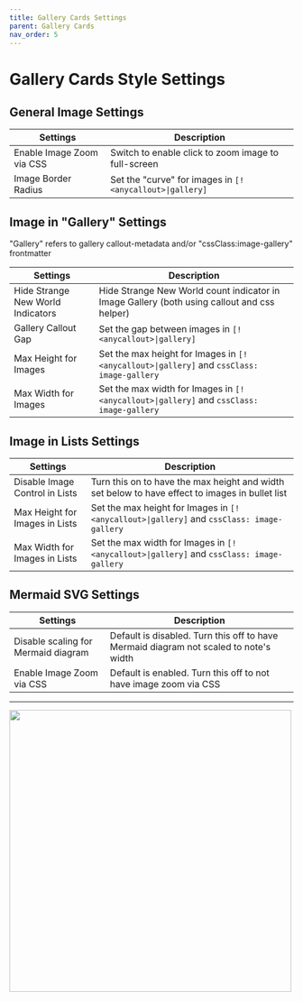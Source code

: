 ```yaml
---
title: Gallery Cards Settings
parent: Gallery Cards
nav_order: 5
---
```


# Gallery Cards Style Settings


## General Image Settings

| Settings | Description |
| --- | --- |
| Enable Image Zoom via CSS | Switch to enable click to zoom image to full-screen |
| Image Border Radius | Set the "curve" for images in `[!<anycallout>\|gallery]` |


## Image in "Gallery" Settings
"Gallery" refers to gallery callout-metadata and/or "cssClass:image-gallery" frontmatter

| Settings | Description |
| --- | --- |
| Hide Strange New World Indicators | Hide Strange New World count indicator in Image Gallery (both using callout and css helper) |
| Gallery Callout Gap | Set the gap between images in `[!<anycallout>\|gallery]` |
| Max Height for Images | Set the max height for Images in `[!<anycallout>\|gallery]` and `cssClass: image-gallery` |
| Max Width for Images | Set the max width for Images in `[!<anycallout>\|gallery]` and `cssClass: image-gallery` |


## Image in Lists Settings

| Settings | Description |
| --- | --- |
| Disable Image Control in Lists | Turn this on to have the max height and width set below to have effect to images in bullet list |
| Max Height for Images in Lists | Set the max height for Images in `[!<anycallout>\|gallery]` and `cssClass: image-gallery` |
| Max Width for Images in Lists | Set the max width for Images in `[!<anycallout>\|gallery]` and `cssClass: image-gallery` |


## Mermaid SVG Settings

| Settings | Description |
| --- | --- |
| Disable scaling for Mermaid diagram | Default is disabled. Turn this off to have Mermaid diagram not scaled to note's width |
| Enable Image Zoom via CSS | Default is enabled. Turn this off to not have image zoom via CSS |

---

<img src="https://raw.githubusercontent.com/efemkay/obsidian-modular-css-layout/main/docs/assets/gallery-cards-settings.png" width="500">
